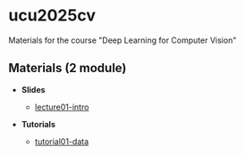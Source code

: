 # ucu2025cv

Materials for the course "Deep Learning for Computer Vision"


## Materials (2 module)

* **Slides**

    - [lecture01-intro](https://github.com/lyubonko/ucu2025cv/blob/main/lectures/lecture01_intro.pdf?raw=true)

*  **Tutorials**
  
    - [tutorial01-data](https://colab.research.google.com/github/lyubonko/ucu2025cv/blob/main/tutorials/tutorial01_data.ipynb)
  
